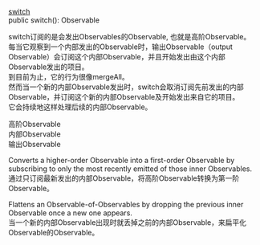 [switch](http://reactivex.io/rxjs/class/es6/Observable.js~Observable.html#instance-method-switch)  
public switch(): Observable<T>  

switch订阅的是会发出Observables的Observable, 也就是高阶Observable。  
每当它观察到一个内部发出的Observable时，输出Observable（output Observable）会订阅这个内部Observable，并且开始发出由这个内部Observable发出的项目。  
到目前为止，它的行为很像mergeAll。  
然而当一个新的内部Observable发出时，switch会取消订阅先前发出的内部Observable，并订阅这个新的内部Observable及开始发出来自它的项目。  
它会持续地这样处理后续的内部Observable。  

高阶Observable  
内部Observable  
输出Observable  

Converts a higher-order Observable into a first-order Observable by subscribing to only the most recently emitted of those inner Observables.  
通过只订阅最新发出的内部Observable，将高阶Observable转换为第一阶Observable。  

Flattens an Observable-of-Observables by dropping the previous inner Observable once a new one appears.  
当一个新的内部Observable出现时就丢掉之前的内部Observable，来扁平化Observable的Observable。  
